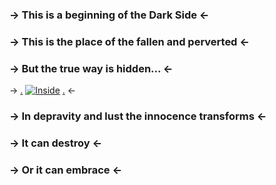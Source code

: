 ### -> This is a beginning of the Dark Side <-
### -> This is the place of the fallen and perverted <-
### -> But the true way is hidden... <-
-> [.](https://rentry.org/v32rervft4fewr3c235b329b5798nvcc2sf2342398hcn3299jj39sdfoqkm4l3h4bvv40912n) [![**Inside**](https://files.catbox.moe/t07lie.png)](https://rentry.org/oicno3un3v987v3489nb78xxn9032n023vn03b79123b3guyffuhkjm89034m934n890vn34b7c032f7fk88fb7878zz7cv6c634) [.](https://rentry.org/2k50235259em523g311232342fw23123ersdr23vrewxerwvvr0vl-0342856a78s1xcarj29103n4v0_) <-
### -> In depravity and lust the innocence transforms <-
### -> It can destroy <-
### -> Or it can embrace <-